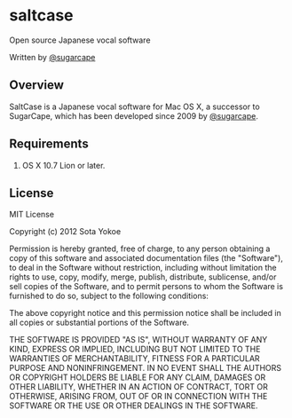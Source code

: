 saltcase
========

Open source Japanese vocal software

Written by [@sugarcape](http://twitter.com/sugarcape)

## Overview

SaltCase is a Japanese vocal software for Mac OS X, a successor to SugarCape, which has been developed since 2009 by [@sugarcape](http://twitter.com/sugarcape).

## Requirements

1. OS X 10.7 Lion or later.

## License

MIT License

Copyright (c) 2012 Sota Yokoe

Permission is hereby granted, free of charge, to any person obtaining a copy of this software and associated documentation files (the "Software"), to deal in the Software without restriction, including without limitation the rights to use, copy, modify, merge, publish, distribute, sublicense, and/or sell copies of the Software, and to permit persons to whom the Software is furnished to do so, subject to the following conditions:

The above copyright notice and this permission notice shall be included in all copies or substantial portions of the Software.

THE SOFTWARE IS PROVIDED "AS IS", WITHOUT WARRANTY OF ANY KIND, EXPRESS OR IMPLIED, INCLUDING BUT NOT LIMITED TO THE WARRANTIES OF MERCHANTABILITY, FITNESS FOR A PARTICULAR PURPOSE AND NONINFRINGEMENT. IN NO EVENT SHALL THE AUTHORS OR COPYRIGHT HOLDERS BE LIABLE FOR ANY CLAIM, DAMAGES OR OTHER LIABILITY, WHETHER IN AN ACTION OF CONTRACT, TORT OR OTHERWISE, ARISING FROM, OUT OF OR IN CONNECTION WITH THE SOFTWARE OR THE USE OR OTHER DEALINGS IN THE SOFTWARE.
